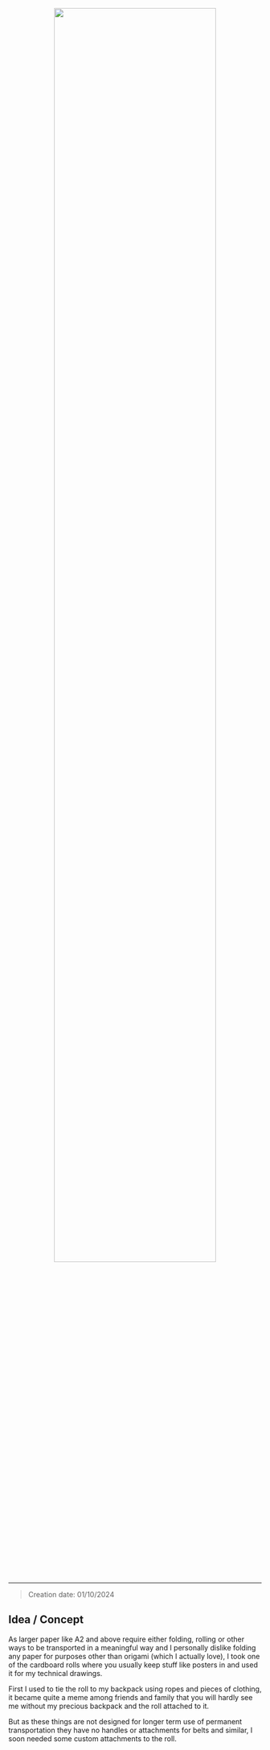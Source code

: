 <p align="center">
  <img src="/droll_titled.drawio.svg" width="80%" />
</p>

---

> Creation date: 01/10/2024

## Idea / Concept

As larger paper like A2 and above require either folding, rolling or other ways to be transported in a meaningful way and I personally dislike folding any paper for purposes other than origami (which I actually love), I took one of the cardboard rolls where you usually keep stuff like posters in and used it for my technical drawings.

First I used to tie the roll to my backpack using ropes and pieces of clothing, it became quite a meme among friends and family that you will hardly see me without my precious backpack and the roll attached to it.

But as these things are not designed for longer term use of permanent transportation they have no handles or attachments for belts and similar, I soon needed some custom attachments to the roll.
